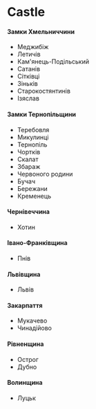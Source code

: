 # Castle
#### Замки Хмельниччини
- Меджибіж
- Летичів
- Кам'янець-Подільський
- Сатанів
- Сітківці
- Зіньків
- Старокостянтинів
- Ізяслав
#### Замки Тернопільщини
- Теребовля
- Микулинці
- Тернопіль
- Чортків
- Скалат
- Збараж
- Червоного родини
- Бучач
- Бережани
- Кременець
#### Чернівеччина
- Хотин
#### Івано-Франківщина
- Пнів
#### Львівщина
- Львів
#### Закарпаття
- Мукачево
- Чинадійово
#### Рівненщина
- Острог
- Дубно
#### Волинщина
- Луцьк
